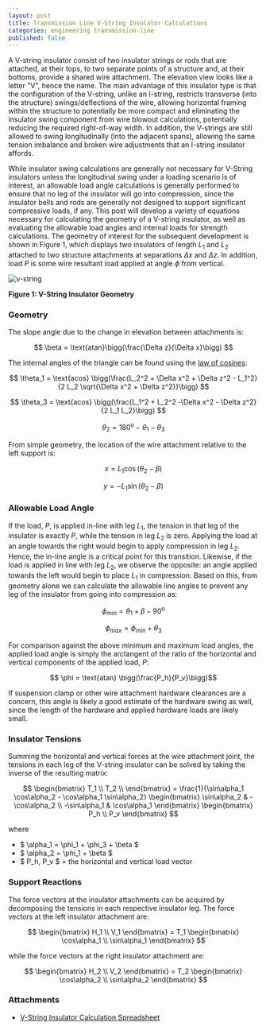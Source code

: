 ```yaml
---
layout: post
title: Transmission Line V-String Insulator Calculations
categories: engineering transmission-line
published: false
---
```


A V-string insulator consist of two insulator strings or rods that are attached, at their tops, to two separate points of a structure and, at their bottoms, provide a shared wire attachment. The elevation view looks like a letter "V", hence the name. The main advantage of this insulator type is that the configuration of the V-string, unlike an I-string, restricts transverse (into the structure) swings/deflections of the wire, allowing horizontal framing within the structure to potentially be more compact and eliminating the insulator swing component from wire blowout calculations, potentially reducing the required right-of-way width. In addition, the V-strings are still allowed to swing longitudinally (into the adjacent spans), allowing the same tension imbalance and broken wire adjustments that an I-string insulator affords.

While insulator swing calculations are generally not necessary for V-String insulators unless the longitudinal swing under a loading scenario is of interest, an allowable load angle calculations is generally performed to ensure that no leg of the insulator will go into compression, since the insulator bells and rods are generally not designed to support significant compressive loads, if any. This post will develop a variety of equations necessary for calculating the geometry of a V-string insulator, as well as evaluating the allowable load angles and internal loads for strength calculations. The geometry of interest for the subsequent development is shown in Figure 1, which displays two insulators of length $L_1$ and $L_2$ attached to two structure attachments at separations $\Delta x$ and $\Delta z$. In addition, load $P$ is some wire resultant load applied at angle $\phi$ from vertical.

![v-string](https://lh3.googleusercontent.com/uYY2_dX6cxNCAFNQom4hxrSz96FByKEsHR_-OfM0xsTzmhlDzshnRiHHjigeDYNc-A_uWiNRBiKl-l2BgFr6ZbL0jIhGsrrIdkZQ41pQaGbJqOyIImWRHKu4eVE8xi3cAQfSWM7seQ=w2400)

**Figure 1: V-String Insulator Geometry**

<!--excerpt-->

### Geometry

The slope angle due to the change in elevation between attachments is:

$$ \beta = \text{atan}\bigg(\frac{\Delta z}{\Delta x}\bigg) $$

The internal angles of the triangle can be found using the <a href="https://en.wikipedia.org/wiki/Law_of_cosines">law of cosines</a>:

$$ \theta_1 = \text{acos} \bigg(\frac{L_2^2 + \Delta x^2 + \Delta z^2 - L_1^2}{2 L_2 \sqrt{\Delta x^2 + \Delta z^2}}\bigg) $$

$$ \theta_3 = \text{acos} \bigg(\frac{L_1^2 + L_2^2 -\Delta x^2 - \Delta z^2}{2 L_1 L_2}\bigg) $$

$$ \theta_2 = 180^{\text{o}} - \theta_1 - \theta_3 $$

From simple geometry, the location of the wire attachment relative to the left support is:

$$ x = L_1\cos(\theta_2 - \beta) $$

$$ y = -L_1\sin(\theta_2 - \beta) $$

### Allowable Load Angle

If the load, $P$, is applied in-line with leg $L_1$, the tension in that leg of the insulator is exactly $P$, while the tension in leg $L_2$ is zero. Applying the load at an angle towards the right would begin to apply compression in leg $L_2$. Hence, the in-line angle is a critical point for this transition. Likewise, if the load is applied in line with leg $L_2$, we observe the opposite: an angle applied towards the left would begin to place $L_1$ in compression. Based on this, from geometry alone we can calculate the allowable line angles to prevent any leg of the insulator from going into compression as:

$$ \phi_{min} = \theta_1 + \beta - 90^\text{o} $$

$$ \phi_{max} = \phi_{min} + \theta_3 $$

For comparison against the above minimum and maximum load angles, the applied load angle is simply the arctangent of the ratio of the horizontal and vertical components of the applied load, $P$:

$$ \phi = \text{atan} \bigg(\frac{P_h}{P_v}\bigg)$$

If suspension clamp or other wire attachment hardware clearances are a concern, this angle is likely a good estimate of the hardware swing as well, since the length of the hardware and applied hardware loads are likely small.

### Insulator Tensions

Summing the horizontal and vertical forces at the wire attachment joint, the tensions in each leg of the V-string insulator can be solved by taking the inverse of the resulting matrix:

$$
\begin{bmatrix}
T_1 \\
T_2 \\
\end{bmatrix} =
\frac{1}{\sin\alpha_1 \cos\alpha_2 - \cos\alpha_1 \sin\alpha_2}
\begin{bmatrix}
\sin\alpha_2 &  -\cos\alpha_2 \\
-\sin\alpha_1 & \cos\alpha_1
\end{bmatrix}
\begin{bmatrix}
P_h \\
P_v
\end{bmatrix}
$$

where

* $ \alpha_1 = \phi_1 + \phi_3 + \beta $
* $ \alpha_2 = \phi_1 + \beta $
* $ P_h, P_v $ = the horizontal and vertical load vector

### Support Reactions

The force vectors at the insulator attachments can be acquired by decomposing the tensions in each respective insulator leg. The force vectors at the left insulator attachment are:

$$
\begin{bmatrix}
H_1 \\
V_1
\end{bmatrix} = T_1
\begin{bmatrix}
\cos\alpha_1 \\
\sin\alpha_1
\end{bmatrix}
$$

while the force vectors at the right insulator attachment are:

$$
\begin{bmatrix}
H_2 \\
V_2
\end{bmatrix} = T_2
\begin{bmatrix}
\cos\alpha_2 \\
\sin\alpha_2
\end{bmatrix}
$$

### Attachments

* [V-String Insulator Calculation Spreadsheet](https://docs.google.com/spreadsheets/d/1Z0AhDh9kc47aPcn963ZkrzOnlAIJjOKBbfTyiBObxiI/edit?usp=sharing)
